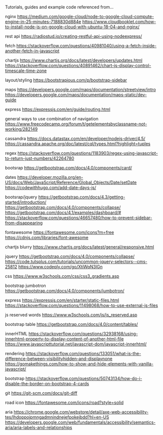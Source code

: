 Tutorials, guides and example code referenced from...

nginx
https://medium.com/google-cloud/node-to-google-cloud-compute-engine-in-25-minutes-7188830d884e
https://www.cloudbooklet.com/how-to-install-node-js-on-google-cloud-with-ubuntu-18-04-and-nginx/

rest api
https://radiostud.io/creating-restful-api-using-nodeexpress/

fetch
https://stackoverflow.com/questions/40981040/using-a-fetch-inside-another-fetch-in-javascript

chartjs
https://www.chartjs.org/docs/latest/developers/updates.html
https://stackoverflow.com/questions/40891462/chart-js-display-control-timescale-time-zone

layout/styling
https://bootstrapious.com/p/bootstrap-sidebar

maps
https://developers.google.com/maps/documentation/streetview/intro
https://developers.google.com/maps/documentation/maps-static/dev-guide

express
https://expressjs.com/en/guide/routing.html

general
ways to use combination of navigation
https://www.freecodecamp.org/forum/t/getelementsbyclassname-not-working/282149

cassandra
https://docs.datastax.com/en/developer/nodejs-driver/4.5/
https://cassandra.apache.org/doc/latest/cql/types.html?highlight=tuples

regex
https://stackoverflow.com/questions/1183903/regex-using-javascript-to-return-just-numbers/42264780

bootsrap
https://getbootstrap.com/docs/4.0/components/card/

dates
https://developer.mozilla.org/en-US/docs/Web/JavaScript/Reference/Global_Objects/Date/setDate
https://codewithhugo.com/add-date-days-js/

bootsrap/jquery
https://getbootstrap.com/docs/4.3/getting-started/introduction/
https://getbootstrap.com/docs/4.0/components/collapse/
https://getbootstrap.com/docs/4.1/examples/dashboard/#
https://stackoverflow.com/questions/46657480/how-to-prevent-sidebar-from-disappearing

fontawesome
https://fontawesome.com/icons?m=free
https://cdnjs.com/libraries/font-awesome

chartjs blurry
https://www.chartjs.org/docs/latest/general/responsive.html

jquery
https://getbootstrap.com/docs/4.0/components/collapse/
https://code.tutsplus.com/tutorials/uncommon-jquery-selectors--cms-25812
https://www.codeply.com/go/XtiWqN3lGn

css
https://www.w3schools.com/css/css3_gradients.asp

bootstrap jumbotron
https://getbootstrap.com/docs/4.0/components/jumbotron/

express
https://expressjs.com/en/starter/static-files.html
https://stackoverflow.com/questions/11498068/how-to-use-external-js-files

js reserved words
https://www.w3schools.com/js/js_reserved.asp

bootstrap table
https://getbootstrap.com/docs/4.0/content/tables/

innerHTML
https://stackoverflow.com/questions/32938168/using-innerhtml-property-to-display-content-of-another-html-file
https://www.javascripttutorial.net/javascript-dom/javascript-innerhtml/

rendering
https://stackoverflow.com/questions/133051/what-is-the-difference-between-visibilityhidden-and-displaynone
https://gomakethings.com/how-to-show-and-hide-elements-with-vanilla-javascript/

bootstrap
https://stackoverflow.com/questions/50743134/how-do-i-disable-the-border-on-bootstrap-4-cards

git
https://git-scm.com/docs/git-diff

road icon
https://fontawesome.com/icons/road?style=solid

aria
https://chrome.google.com/webstore/detail/axe-web-accessibility-tes/lhdoppojpmngadmnindnejefpokejbdd?hl=en-US
https://developers.google.com/web/fundamentals/accessibility/semantics-aria/aria-labels-and-relationships
